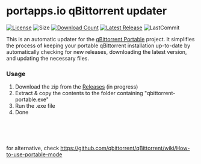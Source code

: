 # portapps.io qBittorrent updater
[![License](https://img.shields.io/github/license/mirbyte/portapps-qBittorrent-updater?color=blue&maxAge=604800)](https://raw.githubusercontent.com/mirbyte/portapps-qBittorrent-updater/master/LICENSE)
![Size](https://img.shields.io/github/repo-size/mirbyte/portapps-qBittorrent-updater?label=size&color=blue&maxAge=86400)
[![Download Count](https://img.shields.io/github/downloads/mirbyte/portapps-qBittorrent-updater/total?color=blue&maxAge=86400)](https://github.com/mirbyte/portapps-qBittorrent-updater/releases)
[![Latest Release](https://img.shields.io/github/release/mirbyte/portapps-qBittorrent-updater.svg?color=blue&maxAge=86400)](https://github.com/mirbyte/portapps-qBittorrent-updater/releases/latest)
![LastCommit](https://img.shields.io/github/last-commit/mirbyte/portapps-qBittorrent-updater?color=blue&label=repo+updated)

This is an automatic updater for the [qBittorrent Portable](https://github.com/portapps/qbittorrent-portable) project. It simplifies the process of keeping your portable qBittorrent installation up-to-date by automatically checking for new releases, downloading the latest version, and updating the necessary files.

### Usage
1. Download the zip from the [Releases](https://github.com/mirbyte/portapps-qBittorrent-updater/releases) (in progress)
2. Extract & copy the contents to the folder containing "qbittorrent-portable.exe"
3. Run the .exe file
4. Done



<br>
<br>
<br>

for alternative, check https://github.com/qbittorrent/qBittorrent/wiki/How-to-use-portable-mode

